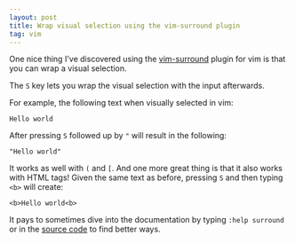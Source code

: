 ```yaml
---
layout: post
title: Wrap visual selection using the vim-surround plugin
tag: vim
---
```


One nice thing I've discovered using the [vim-surround][1] plugin for vim is that you can wrap a visual selection.

The `S` key lets you wrap the visual selection with the input afterwards.

For example, the following text when visually selected in vim:

```
Hello world
```

After pressing `S` followed up by `"` will result in the following:

```
"Hello world"
```

It works as well with `(` and `[`. And one more great thing is that it also works with HTML tags!
Given the same text as before, pressing `S` and then typing `<b>` will create:

```
<b>Hello world<b>
```

It pays to sometimes dive into the documentation by typing `:help surround` or in the [source code][2] to find better ways.

[1]: https://github.com/tpope/vim-surround
[2]: https://github.com/tpope/vim-surround/blob/master/doc/surround.txt
